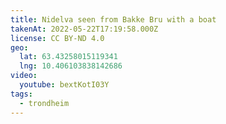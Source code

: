 ```yaml
---
title: Nidelva seen from Bakke Bru with a boat
takenAt: 2022-05-22T17:19:58.000Z
license: CC BY-ND 4.0
geo:
  lat: 63.43258015119341
  lng: 10.406103838142686
video:
  youtube: bextKotI03Y
tags:
  - trondheim
---
```


